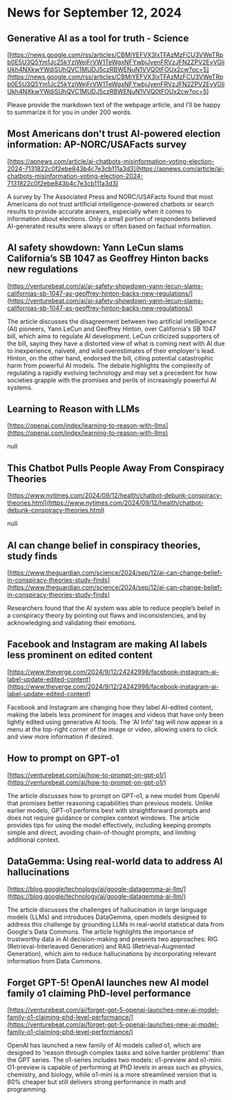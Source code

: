 # News for September 12, 2024

## Generative AI as a tool for truth - Science
[https://news.google.com/rss/articles/CBMiYEFVX3lxTFAzMzFCU3VWeTRpb0E5U3Q5Ym1Jc25kYzlWejFrVW1TeWgxNFYwbjJyenFRVzJFN2ZPV2EyVGljUkh4NXkwYWdiSUhQVC1MUDJ5czRBWENuN1VVQ0tFOUx2cw?oc=5](https://news.google.com/rss/articles/CBMiYEFVX3lxTFAzMzFCU3VWeTRpb0E5U3Q5Ym1Jc25kYzlWejFrVW1TeWgxNFYwbjJyenFRVzJFN2ZPV2EyVGljUkh4NXkwYWdiSUhQVC1MUDJ5czRBWENuN1VVQ0tFOUx2cw?oc=5)

Please provide the markdown text of the webpage article, and I'll be happy to summarize it for you in under 200 words.

## Most Americans don't trust AI-powered election information: AP-NORC/USAFacts survey
[https://apnews.com/article/ai-chatbots-misinformation-voting-election-2024-7131822c0f2ebe843b4c7e3cb111a3d3](https://apnews.com/article/ai-chatbots-misinformation-voting-election-2024-7131822c0f2ebe843b4c7e3cb111a3d3)

A survey by The Associated Press and NORC/USAFacts found that most Americans do not trust artificial intelligence-powered chatbots or search results to provide accurate answers, especially when it comes to information about elections. Only a small portion of respondents believed AI-generated results were always or often based on factual information.

## AI safety showdown: Yann LeCun slams California’s SB 1047 as Geoffrey Hinton backs new regulations
[https://venturebeat.com/ai/ai-safety-showdown-yann-lecun-slams-californias-sb-1047-as-geoffrey-hinton-backs-new-regulations/](https://venturebeat.com/ai/ai-safety-showdown-yann-lecun-slams-californias-sb-1047-as-geoffrey-hinton-backs-new-regulations/)

The article discusses the disagreement between two artificial intelligence (AI) pioneers, Yann LeCun and Geoffrey Hinton, over California's SB 1047 bill, which aims to regulate AI development. LeCun criticized supporters of the bill, saying they have a distorted view of what is coming next with AI due to inexperience, naïveté, and wild overestimates of their employer's lead. Hinton, on the other hand, endorsed the bill, citing potential catastrophic harm from powerful AI models. The debate highlights the complexity of regulating a rapidly evolving technology and may set a precedent for how societies grapple with the promises and perils of increasingly powerful AI systems.

## Learning to Reason with LLMs
[https://openai.com/index/learning-to-reason-with-llms](https://openai.com/index/learning-to-reason-with-llms)

null

## This Chatbot Pulls People Away From Conspiracy Theories
[https://www.nytimes.com/2024/09/12/health/chatbot-debunk-conspiracy-theories.html](https://www.nytimes.com/2024/09/12/health/chatbot-debunk-conspiracy-theories.html)

null

## AI can change belief in conspiracy theories, study finds
[https://www.theguardian.com/science/2024/sep/12/ai-can-change-belief-in-conspiracy-theories-study-finds](https://www.theguardian.com/science/2024/sep/12/ai-can-change-belief-in-conspiracy-theories-study-finds)

Researchers found that the AI system was able to reduce people’s belief in a conspiracy theory by pointing out flaws and inconsistencies, and by acknowledging and validating their emotions.

## Facebook and Instagram are making AI labels less prominent on edited content
[https://www.theverge.com/2024/9/12/24242998/facebook-instagram-ai-label-update-edited-content](https://www.theverge.com/2024/9/12/24242998/facebook-instagram-ai-label-update-edited-content)

Facebook and Instagram are changing how they label AI-edited content, making the labels less prominent for images and videos that have only been lightly edited using generative AI tools. The 'AI Info' tag will now appear in a menu at the top-right corner of the image or video, allowing users to click and view more information if desired.

## How to prompt on GPT-o1
[https://venturebeat.com/ai/how-to-prompt-on-gpt-o1/](https://venturebeat.com/ai/how-to-prompt-on-gpt-o1/)

The article discusses how to prompt on GPT-o1, a new model from OpenAI that promises better reasoning capabilities than previous models. Unlike earlier models, GPT-o1 performs best with straightforward prompts and does not require guidance or complex context windows. The article provides tips for using the model effectively, including keeping prompts simple and direct, avoiding chain-of-thought prompts, and limiting additional context.

## DataGemma: Using real-world data to address AI hallucinations
[https://blog.google/technology/ai/google-datagemma-ai-llm/](https://blog.google/technology/ai/google-datagemma-ai-llm/)

The article discusses the challenges of hallucination in large language models (LLMs) and introduces DataGemma, open models designed to address this challenge by grounding LLMs in real-world statistical data from Google's Data Commons. The article highlights the importance of trustworthy data in AI decision-making and presents two approaches: RIG (Retrieval-Interleaved Generation) and RAG (Retrieval-Augmented Generation), which aim to reduce hallucinations by incorporating relevant information from Data Commons.

## Forget GPT-5! OpenAI launches new AI model family o1 claiming PhD-level performance
[https://venturebeat.com/ai/forget-gpt-5-openai-launches-new-ai-model-family-o1-claiming-phd-level-performance/](https://venturebeat.com/ai/forget-gpt-5-openai-launches-new-ai-model-family-o1-claiming-phd-level-performance/)

OpenAI has launched a new family of AI models called o1, which are designed to 'reason through complex tasks and solve harder problems' than the GPT series. The o1-series includes two models: o1-preview and o1-mini. O1-preview is capable of performing at PhD levels in areas such as physics, chemistry, and biology, while o1-mini is a more streamlined version that is 80% cheaper but still delivers strong performance in math and programming.

